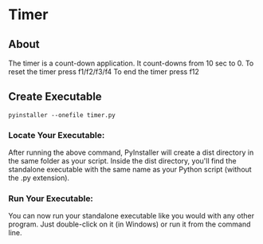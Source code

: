 ﻿# Timer

## About

The timer is a count-down application. It count-downs from 10 sec to 0.
To reset the timer press f1/f2/f3/f4
To end the timer press f12

## Create Executable

```
pyinstaller --onefile timer.py
```

### Locate Your Executable:
After running the above command, PyInstaller will create a dist directory in the same folder as your script. Inside the dist directory, you'll find the standalone executable with the same name as your Python script (without the .py extension).

### Run Your Executable:
You can now run your standalone executable like you would with any other program. Just double-click on it (in Windows) or run it from the command line.
